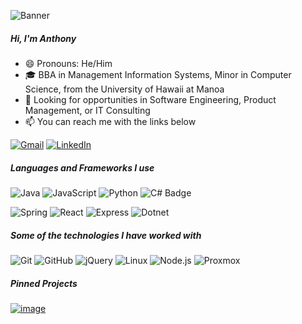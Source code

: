 ![Banner](https://github.com/anthonywonjoon/anthonywonjoon/assets/89366304/7e394724-328f-452f-bf3f-9dba41763b7f)

##### Hi, I'm Anthony
- 😄 Pronouns: He/Him
- 🎓 BBA in Management Information Systems, Minor in Computer Science, from the University of Hawaii at Manoa
- 🔭 Looking for opportunities in Software Engineering, Product Management, or IT Consulting
- 📫 You can reach me with the links below

[![Gmail](https://img.shields.io/badge/-GMAIL-D14836?style=for-the-badge&logo=gmail&logoColor=white)](mailto:a.wonjoonlee@gmail.com)
[![LinkedIn](https://img.shields.io/badge/-LINKEDIN-0077B5?style=for-the-badge&logo=linkedin&logoColor=white)](https://www.linkedin.com/in/anthonywonjoon/)

##### Languages and Frameworks I use

![Java](https://img.shields.io/badge/-Java-000000?style=flat&logo=java)
![JavaScript](https://img.shields.io/badge/-JavaScript-000000?style=flat&logo=javascript)
![Python](https://img.shields.io/badge/-Python-000000?style=flat&logo=python)
![C# Badge](https://img.shields.io/badge/-CSharp-000000?style=flat&logo=csharp)

![Spring](https://img.shields.io/badge/-Spring-000000?style=flat&logo=spring)
![React](https://img.shields.io/badge/-React-000000?style=flat&logo=react)
![Express](https://img.shields.io/badge/-Express-000000?style=flat&logo=express)
![Dotnet](https://img.shields.io/badge/-.Net-000000?style=flat&logo=dotnet)

##### Some of the technologies I have worked with

![Git](https://img.shields.io/badge/-Git-222222?style=flat&logo=git&logoColor=F05032)
![GitHub](https://img.shields.io/badge/-GitHub-222222?style=flat&logo=github&logoColor=181717)
![jQuery](https://img.shields.io/badge/-jQuery-222222?style=flat&logo=jQuery&logoColor=0769AD)
![Linux](https://img.shields.io/badge/-Linux-222222?style=flat&logo=linux&logoColor=FCC624)
![Node.js](https://img.shields.io/badge/-Node.js-222222?style=flat&logo=node.js&logoColor=339933)
![Proxmox](https://img.shields.io/badge/-Proxmox-222222?style=flat&logo=proxmox)

##### Pinned Projects

[![image](https://user-images.githubusercontent.com/89366304/205187734-1345a1ac-301e-4ade-a044-019dea297128.png)](https://github.com/anthonywonjoon/goofysurf)


<!--
**anthonywonjoon/anthonywonjoon** is a ✨ _special_ ✨ repository because its `README.md` (this file) appears on your GitHub profile.

Here are some ideas to get you started:

- 🔭 I’m currently working on ...
- 🌱 I’m currently learning ...
- 👯 I’m looking to collaborate on ...
- 🤔 I’m looking for help with ...
- 💬 Ask me about ...
- 📫 How to reach me: ...
- 😄 Pronouns: ...
- ⚡ Fun fact: ...
-->
